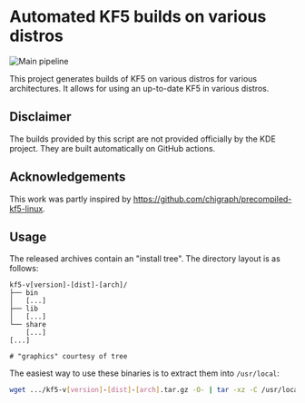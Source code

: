 # Automated KF5 builds on various distros

![Main pipeline](https://github.com/TheAssassin/prebuilt-kf5/workflows/Main%20pipeline/badge.svg)

This project generates builds of KF5 on various distros for various architectures. It allows for using an up-to-date KF5 in various distros.


## Disclaimer

The builds provided by this script are not provided officially by the KDE project. They are built automatically on GitHub actions.


## Acknowledgements

This work was partly inspired by https://github.com/chigraph/precompiled-kf5-linux.


## Usage

The released archives contain an "install tree". The directory layout is as follows:

```
kf5-v[version]-[dist]-[arch]/
├── bin
│   [...]
├── lib
│   [...]
└── share
    [...]
[...]

# "graphics" courtesy of tree
```

The easiest way to use these binaries is to extract them into `/usr/local`:

```sh
wget .../kf5-v[version]-[dist]-[arch].tar.gz -O- | tar -xz -C /usr/local --strip-components=1
```
